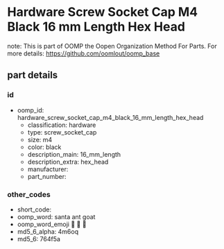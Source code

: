 # Hardware Screw Socket Cap M4 Black 16 mm Length Hex Head  

note: This is part of OOMP the Oopen Organization Method For Parts. For more details: https://github.com/oomlout/oomp_base

##  part details





### id
* oomp_id: hardware_screw_socket_cap_m4_black_16_mm_length_hex_head
  * classification: hardware
  * type: screw_socket_cap
  * size: m4
  * color: black
  * description_main: 16_mm_length
  * description_extra: hex_head
  * manufacturer: 
  * part_number: 

### other_codes
* short_code: 
* oomp_word: santa ant goat
* oomp_word_emoji :santa: :ant: :goat:
* md5_6_alpha: 4m6oq
* md5_6: 764f5a
